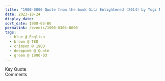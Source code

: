 ```yaml
---
title: "1900-0000 Quote from the book Gita Enlightened (2014) by Yogi Mahajan, Pages 166 and 167"
date: 2023-10-24
display_date: 
sort_date: 1900-03-06
permalink: /events/1900-0306-0000
tags:
  - blue @ English
  - brown @ TBD
  - crimson @ 1900
  - deeppink @ Quote
  - green @ 1900-03
---
```


<wave-list>
  <list-title color="green" width="75">Key Quote</list-title>
  <list-item color="BlanchedAlmond"  width="200"></list-item>
  <list-item color="Lavender"></list-item>
  <list-item color="BlanchedAlmond"></list-item>
</wave-list>

<br>

<wave-list>
  <list-title color="green" width="75">Comments</list-title>
  <list-item color="BlanchedAlmond"  width="200"></list-item>
  <list-item color="Lavender"></list-item>
  <list-item color="BlanchedAlmond"></list-item>
</wave-list>